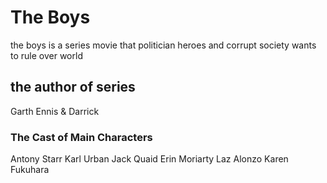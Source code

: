 # The Boys
the boys is a series movie that politician heroes and corrupt society wants to rule over world 

## the author of series
Garth Ennis & Darrick 

### The Cast of Main Characters
Antony Starr
Karl Urban
Jack Quaid
Erin Moriarty
Laz Alonzo
Karen Fukuhara
